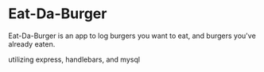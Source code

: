 # Eat-Da-Burger


Eat-Da-Burger is an app to log burgers you want to eat, and burgers you've already eaten.

utilizing express, handlebars, and mysql
